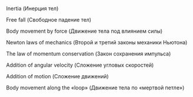 Inertia (Инерция тел)

Free fall (Свободное падение тел)

Body movement by force (Движение тела под влиянием силы)

Newton laws of mechanics (Второй и третий законы механики Ньютона)

The law of momentum conservation (Закон сохранения импульса)

Addition of angular velocity (Сложение угловых скоростей)

Addition of motion (Сложение движений)

Body movement along the «loop» (Движение тела по «мертвой петле»)
